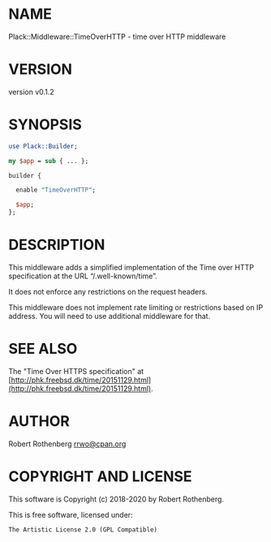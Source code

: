 # NAME

Plack::Middleware::TimeOverHTTP - time over HTTP middleware

# VERSION

version v0.1.2

# SYNOPSIS

```perl
use Plack::Builder;

my $app = sub { ... };

builder {

  enable "TimeOverHTTP";

  $app;
};
```

# DESCRIPTION

This middleware adds a simplified implementation of the Time
over HTTP specification at the URL “/.well-known/time”.

It does not enforce any restrictions on the request headers.

This middleware does not implement rate limiting or restrictions based
on IP address. You will need to use additional middleware for that.

# SEE ALSO

The "Time Over HTTPS specification" at
[http://phk.freebsd.dk/time/20151129.html](http://phk.freebsd.dk/time/20151129.html).

# AUTHOR

Robert Rothenberg <rrwo@cpan.org>

# COPYRIGHT AND LICENSE

This software is Copyright (c) 2018-2020 by Robert Rothenberg.

This is free software, licensed under:

```
The Artistic License 2.0 (GPL Compatible)
```
